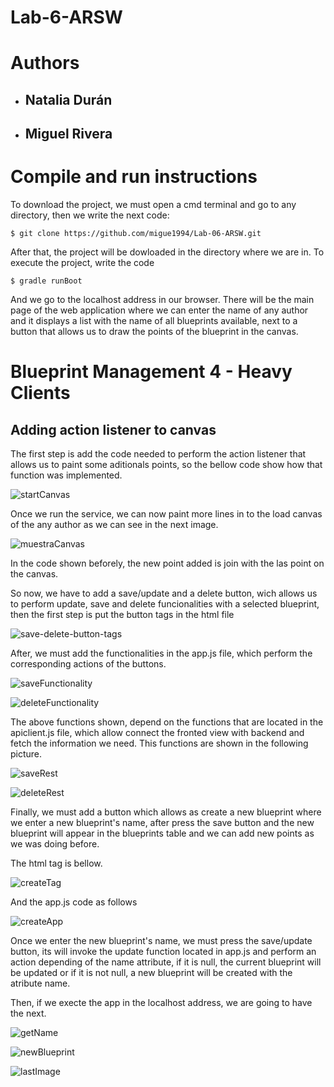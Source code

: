# Lab-6-ARSW

# Authors

- ## Natalia Durán
- ## Miguel Rivera

# Compile and run instructions

To download the project, we must open a cmd terminal and go to any directory, then we write the next code:

```$ git clone https://github.com/migue1994/Lab-06-ARSW.git```

After that, the project will be dowloaded in the directory where we are in.
To execute the project, write the code

```$ gradle runBoot```

And we go to the localhost address in our browser. There will be the main page of the web application where we can enter the name of any author and it displays a list with the name of all blueprints available, next to a button that allows us to draw the points of the blueprint in the canvas.

# Blueprint Management 4 - Heavy Clients

## Adding action listener to canvas

The first step is add the code needed to perform the action listener that allows us to paint some aditionals points, so the bellow code show how that function was implemented.

![startCanvas](https://github.com/migue1994/Lab-06-ARSW/blob/master/img/startCanvas.PNG)

Once we run the service, we can now paint more lines in to the load canvas of the any author as we can see in the next image.

![muestraCanvas](https://github.com/migue1994/Lab-06-ARSW/blob/master/img/muestraCanvas.PNG)

In the code shown beforely, the new point added is join with the las point on the canvas.

So now, we have to add a save/update and a delete button, wich allows us to perform update, save and delete funcionalities with a selected blueprint, then the first step is put the button tags in the html file

![save-delete-button-tags](https://github.com/migue1994/Lab-06-ARSW/blob/master/img/save-delete-button-tags.PNG)

After, we must add the functionalities in the app.js file, which perform the corresponding actions of the buttons.

![saveFunctionality](https://github.com/migue1994/Lab-06-ARSW/blob/master/img/saveFuncionality.PNG)

![deleteFunctionality](https://github.com/migue1994/Lab-06-ARSW/blob/master/img/deleteFunctionality.PNG)

The above functions shown, depend on the functions that are located in the apiclient.js file, which allow connect the fronted view with backend and fetch the information we need. This functions are shown in the following picture.

![saveRest](https://github.com/migue1994/Lab-06-ARSW/blob/master/img/saveRest.PNG)

![deleteRest](https://github.com/migue1994/Lab-06-ARSW/blob/master/img/deleteRest.PNG)

Finally, we must add a button which allows as create a new blueprint where we enter a new blueprint's name, after press the save button and the new blueprint will appear in the blueprints table and we can add new points as we was doing before.

The html tag is bellow.

![createTag](https://github.com/migue1994/Lab-06-ARSW/blob/master/img/createTag.PNG)

And the app.js code as follows

![createApp](https://github.com/migue1994/Lab-06-ARSW/blob/master/img/createApp.PNG)

Once we enter the new blueprint's name, we must press the save/update button, its will invoke the update function located in app.js and perform an action depending of the name attribute, if it is null, the current blueprint will be updated or if it is not null, a new blueprint will be created with the atribute name.

Then, if we execte the app in the localhost address, we are going to have the next.

![getName](https://github.com/migue1994/Lab-06-ARSW/blob/master/img/getName.PNG)

![newBlueprint](https://github.com/migue1994/Lab-06-ARSW/blob/master/img/newBlueprint.PNG)

![lastImage](https://github.com/migue1994/Lab-06-ARSW/blob/master/img/laterImage.PNG)
